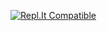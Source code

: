 [![Repl.It Compatible](https://repl.it/badge/github/Ravens0610/django_instagram)](https://repl.it/github/Ravens0610/django_instagram)
